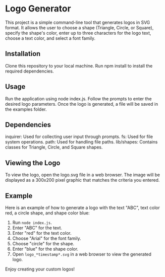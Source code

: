 # Logo Generator
This project is a simple command-line tool that generates logos in SVG format. It allows the user to choose a shape (Triangle, Circle, or Square), specify the shape's color, enter up to three characters for the logo text, choose a text color, and select a font family.

## Installation
Clone this repository to your local machine.
Run npm install to install the required dependencies.

## Usage
Run the application using node index.js.
Follow the prompts to enter the desired logo parameters.
Once the logo is generated, a file will be saved in the examples folder.

## Dependencies
inquirer: Used for collecting user input through prompts.
fs: Used for file system operations.
path: Used for handling file paths.
lib/shapes: Contains classes for Triangle, Circle, and Square shapes.

## Viewing the Logo
To view the logo, open the logo.svg file in a web browser. The image will be displayed as a 300x200 pixel graphic that matches the criteria you entered.

## Example
Here is an example of how to generate a logo with the text "ABC", text color red, a circle shape, and shape color blue:

1. Run `node index.js`.
2. Enter "ABC" for the text.
3. Enter "red" for the text color.
4. Choose "Arial" for the font family.
5. Choose "circle" for the shape.
6. Enter "blue" for the shape color.
7. Open `logo_*timestamp*.svg` in a web browser to view the generated logo.

Enjoy creating your custom logos!
